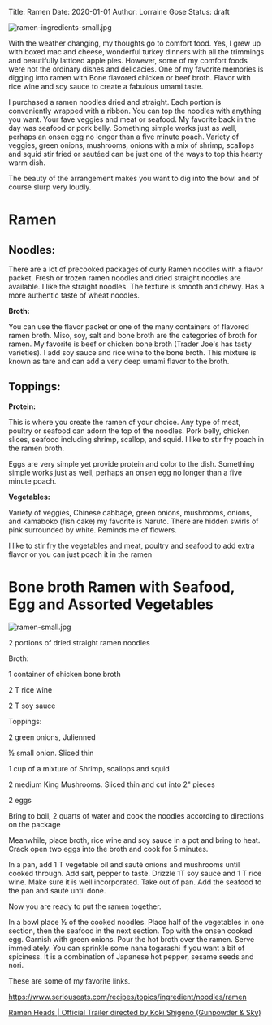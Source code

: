 Title: Ramen
Date: 2020-01-01
Author: Lorraine Gose
Status: draft

![ramen-ingredients-small.jpg]({static}/images/ramen-ingredients-small.jpg)

With the weather changing, my thoughts go to comfort food. Yes, I grew
up with boxed mac and cheese, wonderful turkey dinners with all the
trimmings and beautifully latticed apple pies. However, some of my
comfort foods were not the ordinary dishes and delicacies. One of my
favorite memories is digging into ramen with Bone flavored chicken or
beef broth. Flavor with rice wine and soy sauce to create a fabulous
umami taste.

I purchased a ramen noodles dried and straight. Each portion is
conveniently wrapped with a ribbon. You can top the noodles with
anything you want. Your fave veggies and meat or seafood. My favorite
back in the day was seafood or pork belly. Something simple works just
as well, perhaps an onsen egg no longer than a five minute poach.
Variety of veggies, green onions, mushrooms, onions with a mix of
shrimp, scallops and squid stir fried or sautéed can be just one of the
ways to top this hearty warm dish.

The beauty of the arrangement makes you want to dig into the bowl and of
course slurp very loudly.


# Ramen

## Noodles:

There are a lot of precooked packages of curly Ramen noodles with a
flavor packet. Fresh or frozen ramen noodles and dried straight noodles
are available. I like the straight noodles. The texture is smooth and
chewy. Has a more authentic taste of wheat noodles.

**Broth:**

You can use the flavor packet or one of the many containers of flavored
ramen broth. Miso, soy, salt and bone broth are the categories of broth
for ramen. My favorite is beef or chicken bone broth (Trader Joe's has
tasty varieties). I add soy sauce and rice wine to the bone broth. This
mixture is known as tare and can add a very deep umami flavor to the
broth.

## Toppings:

**Protein:**

This is where you create the ramen of your choice. Any type of meat,
poultry or seafood can adorn the top of the noodles. Pork belly, chicken
slices, seafood including shrimp, scallop, and squid. I like to stir fry
poach in the ramen broth.

Eggs are very simple yet provide protein and color to the dish.
Something simple works just as well, perhaps an onsen egg no longer than
a five minute poach.

**Vegetables:**

Variety of veggies, Chinese cabbage, green onions, mushrooms, onions,
and kamaboko (fish cake) my favorite is Naruto. There are hidden swirls
of pink surrounded by white. Reminds me of flowers.

I like to stir fry the vegetables and meat, poultry and seafood to add
extra flavor or you can just poach it in the ramen

# Bone broth Ramen with Seafood, Egg and Assorted Vegetables

![ramen-small.jpg]({static}/images/ramen-small.jpg)

2 portions of dried straight ramen noodles

Broth:

1 container of chicken bone broth

2 T rice wine

2 T soy sauce

Toppings:

2 green onions, Julienned

½ small onion. Sliced thin

1 cup of a mixture of Shrimp, scallops and squid

2 medium King Mushrooms. Sliced thin and cut into 2" pieces

2 eggs

Bring to boil, 2 quarts of water and cook the noodles according to
directions on the package

Meanwhile, place broth, rice wine and soy sauce in a pot and bring to
heat. Crack open two eggs into the broth and cook for 5 minutes.

In a pan, add 1 T vegetable oil and sauté onions and mushrooms until
cooked through. Add salt, pepper to taste. Drizzle 1T soy sauce and 1 T
rice wine. Make sure it is well incorporated. Take out of pan. Add the
seafood to the pan and sauté until done.

Now you are ready to put the ramen together.

In a bowl place ½ of the cooked noodles. Place half of the vegetables in
one section, then the seafood in the next section. Top with the onsen
cooked egg. Garnish with green onions. Pour the hot broth over the
ramen. Serve immediately. You can sprinkle some nana togarashi if you
want a bit of spiciness. It is a combination of Japanese hot pepper,
sesame seeds and nori.

These are some of my favorite links.

<https://www.seriouseats.com/recipes/topics/ingredient/noodles/ramen>

[Ramen Heads \| Official Trailer directed by Koki Shigeno (Gunpowder &
Sky)](<https://www.youtube.com/watch?v=aLkRcFG1pWo>)
